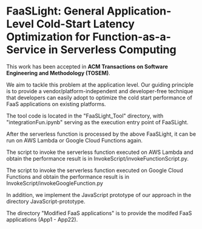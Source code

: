 # FaaSLight: General Application-Level Cold-Start Latency Optimization for Function-as-a-Service in Serverless Computing


This work has been accepted in **ACM Transactions on Software Engineering and Methodology (TOSEM)**.

We aim to tackle this problem at the application level. Our guiding principle is to provide a vendor/platform-independent and developer-free technique that developers can easily adopt to optimize the cold start performance of FaaS applications on existing platforms. 

The tool code is located in the "FaaSLight_Tool" directory, with "integrationFun.ipynb" serving as the execution entry point of FaaSLight.

After the serverless function is processed by the above FaaSLight, it can be run on AWS Lambda or Google Cloud Functions again.

The script to invoke the serverless function executed on AWS Lambda and obtain the performance result is in InvokeScript/invokeFunctionScript.py.

The script to invoke the serverless function executed on Google Cloud Functions and obtain the performance result is in InvokeScript/invokeGoogleFunction.py

In addition, we implement the JavaScript prototype of our approach in the directory JavaScript-prototype.

The directory "Modified FaaS applications" is to provide the modifed FaaS applications (App1 - App22).

